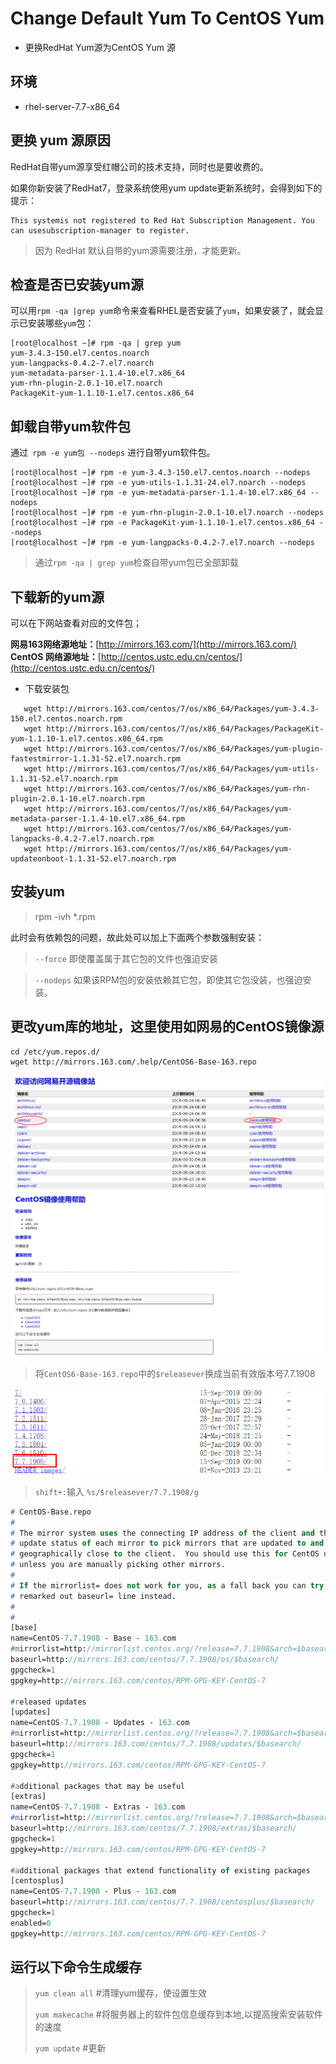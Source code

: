 # Change Default Yum To CentOS Yum

- 更换RedHat Yum源为CentOS Yum 源

## 环境

- rhel-server-7.7-x86_64

## 更换 yum 源原因

RedHat自带yum源享受红帽公司的技术支持，同时也是要收费的。

如果你新安装了RedHat7，登录系统使用yum update更新系统时，会得到如下的提示：

```lan
This systemis not registered to Red Hat Subscription Management. You can usesubscription-manager to register.
```

> 因为 RedHat 默认自带的yum源需要注册，才能更新。

## 检查是否已安装yum源

可以用`rpm -qa |grep yum`命令来查看RHEL是否安装了`yum`，如果安装了，就会显示已安装哪些`yum`包：

```shell
[root@localhost ~]# rpm -qa | grep yum
yum-3.4.3-150.el7.centos.noarch
yum-langpacks-0.4.2-7.el7.noarch
yum-metadata-parser-1.1.4-10.el7.x86_64
yum-rhn-plugin-2.0.1-10.el7.noarch
PackageKit-yum-1.1.10-1.el7.centos.x86_64
```

## 卸载自带yum软件包

通过` rpm -e yum包 --nodeps` 进行自带yum软件包。

```shell
[root@localhost ~]# rpm -e yum-3.4.3-150.el7.centos.noarch --nodeps
[root@localhost ~]# rpm -e yum-utils-1.1.31-24.el7.noarch --nodeps
[root@localhost ~]# rpm -e yum-metadata-parser-1.1.4-10.el7.x86_64 --nodeps
[root@localhost ~]# rpm -e yum-rhn-plugin-2.0.1-10.el7.noarch --nodeps
[root@localhost ~]# rpm -e PackageKit-yum-1.1.10-1.el7.centos.x86_64 --nodeps
[root@localhost ~]# rpm -e yum-langpacks-0.4.2-7.el7.noarch --nodeps
```

> 通过`rpm -qa | grep yum`检查自带yum包已全部卸载

## 下载新的yum源

可以在下网站查看对应的文件包；

**网易163网络源地址：**[http://mirrors.163.com/](http://mirrors.163.com/)
**CentOS 网络源地址：**[http://centos.ustc.edu.cn/centos/](http://centos.ustc.edu.cn/centos/)

- 下载安装包

```shell
   wget http://mirrors.163.com/centos/7/os/x86_64/Packages/yum-3.4.3-150.el7.centos.noarch.rpm
   wget http://mirrors.163.com/centos/7/os/x86_64/Packages/PackageKit-yum-1.1.10-1.el7.centos.x86_64.rpm
   wget http://mirrors.163.com/centos/7/os/x86_64/Packages/yum-plugin-fastestmirror-1.1.31-52.el7.noarch.rpm
   wget http://mirrors.163.com/centos/7/os/x86_64/Packages/yum-utils-1.1.31-52.el7.noarch.rpm
   wget http://mirrors.163.com/centos/7/os/x86_64/Packages/yum-rhn-plugin-2.0.1-10.el7.noarch.rpm
   wget http://mirrors.163.com/centos/7/os/x86_64/Packages/yum-metadata-parser-1.1.4-10.el7.x86_64.rpm
   wget http://mirrors.163.com/centos/7/os/x86_64/Packages/yum-langpacks-0.4.2-7.el7.noarch.rpm
   wget http://mirrors.163.com/centos/7/os/x86_64/Packages/yum-updateonboot-1.1.31-52.el7.noarch.rpm
```

## 安装yum

> rpm -ivh *.rpm

此时会有依赖包的问题，故此处可以加上下面两个参数强制安装：

> `--force` 即使覆盖属于其它包的文件也强迫安装

> `--nodeps` 如果该RPM包的安装依赖其它包，即使其它包没装，也强迫安装。

## 更改yum库的地址，这里使用如网易的CentOS镜像源

```shell
cd /etc/yum.repos.d/
wget http://mirrors.163.com/.help/CentOS6-Base-163.repo
```

![images/help01.png](images/help01.png)
![images/help02.png](images/help02.png)

> 将`CentOS6-Base-163.repo`中的`$releasever`换成当前有效版本号7.7.1908

![images/yum-version.png](images/yum-version.png)

> `shift+:`输入 `%s/$releasever/7.7.1908/g`

```p
# CentOS-Base.repo
#
# The mirror system uses the connecting IP address of the client and the
# update status of each mirror to pick mirrors that are updated to and
# geographically close to the client.  You should use this for CentOS updates
# unless you are manually picking other mirrors.
#
# If the mirrorlist= does not work for you, as a fall back you can try the 
# remarked out baseurl= line instead.
#
#
[base]
name=CentOS-7.7.1908 - Base - 163.com
#mirrorlist=http://mirrorlist.centos.org/?release=7.7.1908&arch=$basearch&repo=os
baseurl=http://mirrors.163.com/centos/7.7.1908/os/$basearch/
gpgcheck=1
gpgkey=http://mirrors.163.com/centos/RPM-GPG-KEY-CentOS-7

#released updates
[updates]
name=CentOS-7.7.1908 - Updates - 163.com
#mirrorlist=http://mirrorlist.centos.org/?release=7.7.1908&arch=$basearch&repo=updates
baseurl=http://mirrors.163.com/centos/7.7.1908/updates/$basearch/
gpgcheck=1
gpgkey=http://mirrors.163.com/centos/RPM-GPG-KEY-CentOS-7

#additional packages that may be useful
[extras]
name=CentOS-7.7.1908 - Extras - 163.com
#mirrorlist=http://mirrorlist.centos.org/?release=7.7.1908&arch=$basearch&repo=extras
baseurl=http://mirrors.163.com/centos/7.7.1908/extras/$basearch/
gpgcheck=1
gpgkey=http://mirrors.163.com/centos/RPM-GPG-KEY-CentOS-7

#additional packages that extend functionality of existing packages
[centosplus]
name=CentOS-7.7.1908 - Plus - 163.com
baseurl=http://mirrors.163.com/centos/7.7.1908/centosplus/$basearch/
gpgcheck=1
enabled=0
gpgkey=http://mirrors.163.com/centos/RPM-GPG-KEY-CentOS-7
```

## 运行以下命令生成缓存

> `yum clean all` #清理yum缓存，使设置生效
> 
> `yum makecache` #将服务器上的软件包信息缓存到本地,以提高搜索安装软件的速度
> 
> `yum update` #更新
